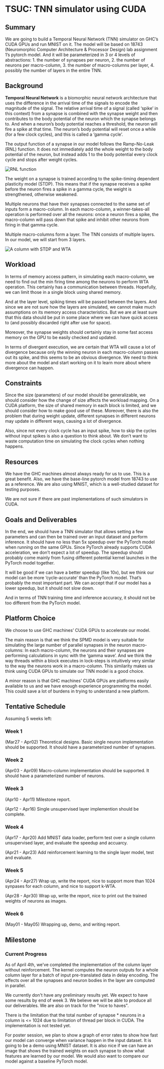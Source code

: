 # TSUC: TNN simulator using CUDA

## Summary

We are going to build a Temporal Neural Network (TNN) simulator on GHC’s CUDA GPUs and run MNIST on it. The model will be based on 18743 (Neuromorphic Computer Architecture & Processor Design) lab assignment 1’s pytorch model. And it will be parameterized in 3 or 4 levels of abstractions: 1. the number of synapses per neuron, 2. the number of neurons per macro-column, 3. the number of macro-columns per layer, 4. possibly the number of layers in the entire TNN.

## Background

**Temporal Neural Network** is a biomorphic neural network architecture that uses the difference in the arrival time of the signals to encode the magnitude of the signal. The relative arrival time of a signal (called ‘spike’ in this context) from a synapse is combined with the synapse weight and then contributes to the body potential of the neuron which the synapse belongs to. And when a neuron’s body potential reaches a threshold, the neuron will fire a spike at that time. The neuron’s body potential will reset once a while (for a few clock cycles), and this is called a ‘gamma cycle’.

The output function of a synapse in our model follows the Ramp-No-Leak (RNL) function. It does not immediately add the whole weight to the body potential of the neuron, but instead adds 1 to the body potential every clock cycle and stops after weight cycles.

![RNL function](img/rnl.png)

The weight on a synapse is trained according to the spike-timing dependent plasticity model (STDP). This means that if the synapse receives a spike before the neuron fires a spike in a gamma cycle, the weight is strengthened, otherwise weakened.

Multiple neurons that have their synapses connected to the same set of inputs form a macro-column. In each macro-column, a winner-takes-all operation is performed over all the neurons: once a neuron fires a spike, the macro-column will pass down that spike and inhibit other neurons from firing in that gamma cycle.

Multiple macro-columns form a layer. The TNN consists of multiple layers. In our model, we will start from 3 layers.

![A column with STDP and WTA](img/column.png)

## Workload

In terms of memory access pattern, in simulating each macro-column, we need to find out the min firing time among the neurons to perform WTA operation. This certainly has a communication between threads. Hopefully, we can limit those in a single block using shared memory.

And at the layer level, spiking times will be passed between the layers. And since we are not sure how the layers are simulated, we cannot make much assumptions on its memory access characteristics. But we are at least sure that this data should be put in some place where we can have quick access to (and possibly discarded right after use for space).

Moreover, the synapse weights should certainly stay in some fast access memory on the GPU to be easily checked and updated.

In terms of divergent execution, we are certain that WTA will cause a lot of divergence because only the winning neuron in each macro-column passes out its spike, and this seems to be an obvious divergence. We need to think more about the model and start working on it to learn more about where divergence can happen.

## Constraints

Since the size (parameters) of our model should be generalizable, we should consider how the change of size affects the workload mapping. On a CUDA platform, the size of shared memory in each block is limited, and we should consider how to make good use of these. Moreover, there is also the problem that during weight update, different synapses in different neurons may update in different ways, causing a lot of divergence.

Also, since not every clock cycle has an input spike, how to skip the cycles without input spikes is also a question to think about. We don’t want to waste computation time on simulating the clock cycles when nothing happens.

## Resources

We have the GHC machines almost always ready for us to use. This is a great benefit. Also, we have the base-line pytorch model from 18743 to use as a reference. We are also using MNIST, which is a well-studied dataset for testing purposes.

We are not sure if there are past implementations of such simulators in CUDA.

## Goals and Deliverables

In the end, we should have a TNN simulator that allows setting a few parameters and can then be trained over an input dataset and perform inference. It should have no less than 5x speedup over the PyTorch model when running on the same GPUs. Since PyTorch already supports CUDA acceleration, we don’t expect a lot of speedup. The speedup should probably come mainly from fusing different potential kernel launches in the PyTorch model together.

It will be good if we can have a better speedup (like 10x), but we think our model can be more ‘cycle-accurate’ than the PyTorch model. That’s probably the most important part. We can accept that if our model has a lower speedup, but it should not slow down.

And in terms of TNN training time and inference accuracy, it should not be too different from the PyTorch model.

## Platform Choice

We choose to use GHC machines’ CUDA GPUs to accelerate our model.

The main reason is that we think the SPMD model is very suitable for simulating the large number of parallel synapses in the neuron macro-columns: In each macro-column, the neurons and their synapses are performing calculations in sync with the ‘gamma wave’. And we think the way threads within a block executes in lock-steps is intuitively very similar to the way the neurons work in a macro-column. This similarity makes us think using CUDA GPUs to simulate our TNN model is a good choice.

A minor reason is that GHC machines’ CUDA GPUs are platforms easily available to us and we have enough experience programming the model. This could save a lot of burdens in trying to understand a new platform.

## Tentative Schedule

Assuming 5 weeks left:

### Week 1

(Mar27 - Apr02) Theoretical designs. Basic single neuron implementation should be supported. It should have a parameterized number of synapses.

### Week 2

(Apr03 - Apr09) Macro-column implementation should be supported. It should have a parameterized number of neurons.

### Week 3

(Apr10 - Apr11) Milestone report.

(Apr12 - Apr16) Single unsupervised layer implemention should be complete.

### Week 4

(Apr17 - Apr20) Add MNIST data loader, perform test over a single column unsupervised layer, and evaluate the speedup and accuarcy.

(Apr21 - Apr23) Add reinforcement learning to the single layer model, test and evaluate.

### Week 5

(Apr24 - Apr27) Wrap up, write the report, nice to support more than 1024 synpases for each column, and nice to support k-WTA.

(Apr28 - Apr30) Wrap up, write the report, nice to print out the trained weights of neurons as images.

### Week 6

(May01 - May05) Wrapping up, demo, and writing report.

## Milestone

### Current Progress

<!-- Describe how you are doing with respect to the goals and deliverables stated in your proposal. Do you still believe you will be able to produce all your deliverables? If not, why? What about the "nice to haves"? In your milestone writeup we want an updated list of goals that you plan to hit for the poster session. -->
As of April 4th, we've completed the implementation of the column layer without reinforcement. The kernel computes the neuron outputs for a whole column layer for a batch of input pre-translated data in delay encoding. The effects over all the synapses and neuron bodies in the layer are computed in parallel.
<!-- Do you have preliminary results at this time? If so, it would be great to included them in your milestone write-up. -->
We currently don't have any preliminary results yet. We expect to have some results by end of week 3.
We believe we will be able to produce all our deliverables. We are also on track for the "nice to haves".

<!-- List the issues that concern you the most. Are there any remaining unknowns (things you simply don't know how to solve, or resource you don't know how to get) or is it just a matter of coding and doing the work? If you do not wish to put this information on a public web site you are welcome to email the staff directly. -->
There is the limitation that the total number of synapse * neurons in a column is <= 1024 due to limitation of thread per block in CUDA. The implementation is not tested yet.

<!-- What do you plan to show at the poster session? Will it be a demo? Will it be a graph? -->
For poster session, we plan to show a graph of error rates to show how fast our model can converge when variance happen in the input dataset. It is going to be a demo using MNIST dataset. It is also nice if we can have an image that shows the trained weights on each synapse to show what features are learned by our model. We would also want to compare our model against a baseline PyTorch model.
